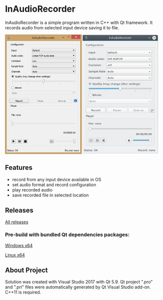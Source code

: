 # InAudioRecorder

InAudioRecorder is a simple program written in C++ with Qt framework. It records audio from selected input device saving it to file.

![alt text](ReadmeImage.png "Preview")

## Features
- record from any input device available in OS
- set audio format and record configuration
- play recorded audio
- save recorded file in selected location

## Releases
[All releases](https://github.com/artud54/InAudioRecorder/releases/1.0 "All releases")
### Pre-build with bundled Qt dependencies packages:
[Windows x64](https://github.com/artud54/InAudioRecorder/releases/download/1.0_windows/InAudioRecorder.zip "Windows x64")

[Linux x64](https://github.com/artud54/InAudioRecorder/releases/download/1.0_linux/InAudioRecorder.zip "Linux x64")

## About Project
Solution was created with Visual Studio 2017 with Qt 5.9. Qt project ".pro" and ".pri" files were automatically generated by Qt Visual Studio add-on. C++11 is required.

